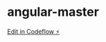 # angular-master

[Edit in Codeflow ⚡️](https://stackblitz.com/~/github.com/samiabat/angular-master)